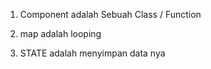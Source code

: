 1. Component adalah Sebuah Class / Function

3. map adalah looping

2. STATE adalah menyimpan data nya